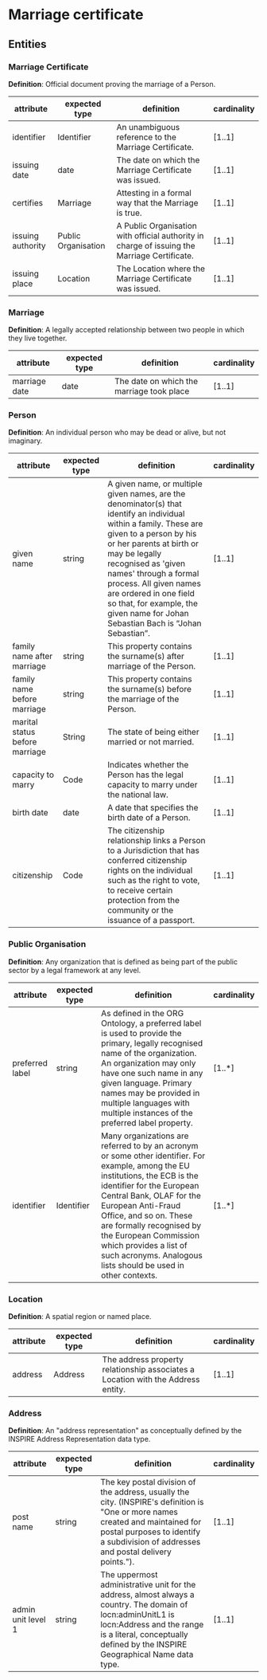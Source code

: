 # Marriage certificate

## Entities

### Marriage Certificate
**Definition**: Official document proving the marriage of a Person. 

|     attribute            |     expected type          |     definition                                                                                        |     cardinality    |
|--------------------------|----------------------------|-------------------------------------------------------------------------------------------------------|--------------------|
|     identifier           |     Identifier             |     An unambiguous reference to the Marriage Certificate.                                             |     [1..1]         |
|     issuing date         |     date                   |     The date on which the Marriage Certificate was issued.                                            |     [1..1]         |
|     certifies            |     Marriage               |     Attesting in a formal way that the Marriage is true.                                              |     [1..1]         |
|     issuing authority    |     Public Organisation    |     A Public Organisation with official authority in charge of issuing the Marriage Certificate.      |     [1..1]         |
|     issuing place        |     Location               |     The Location where the Marriage Certificate was issued.                                           |     [1..1]         |


### Marriage
**Definition**: A legally accepted relationship between two people in which they live together.

|     attribute       |     expected type |     definition                                            |     cardinality    |
|---------------------|-------------------|-----------------------------------------------------------|--------------------|
|     marriage date   |     date          |     The date on which the marriage took place             |     [1..1]         |

### Person
**Definition**: An individual person who may be dead or alive, but not imaginary.

|     attribute                            |     expected type     |     definition                                                                                                                                                                                                                                                                                                                                                                 |     cardinality     |
|------------------------------------------|-----------------------|--------------------------------------------------------------------------------------------------------------------------------------------------------------------------------------------------------------------------------------------------------------------------------------------------------------------------------------------------------------------------------|---------------------|
|     given name                           |     string            |  A given name, or multiple given names, are the denominator(s) that identify an individual within a family. These are given to a person by his or her parents at birth or may be legally recognised as 'given names' through a formal process. All given names are ordered in one field so that, for example, the given name for Johan Sebastian Bach is “Johan Sebastian”.    |     [1..1]          |
|     family name after marriage           |     string            |  This property contains the surname(s) after marriage of the Person.                                                                                                                                                                                                                                                                                                           |     [1..1]          |
|     family name before marriage          |     string            |  This property contains the surname(s) before the marriage of the Person.                                                                                                                                                                                                                                                                                                      |     [1..1]          |
|     marital status before marriage       |     String            |  The state of being either married or not married.                                                                                                                                                                                                                                                                                                                             |     [1..1]          |
|     capacity to marry                    |     Code              |  Indicates whether the Person has the legal capacity to marry under the national law.                                                                                                                                                                                                                                                                                          |     [1..1]          |
|     birth   date                         |     date              |  A date that specifies the birth date of a Person.	                                                                                                                                                                                                                                                                                                                            |     [1..1]          |
|     citizenship                          |     Code              |  The citizenship relationship links a Person to a Jurisdiction that has conferred citizenship rights on the individual such as the right to vote, to receive certain protection from the community or the issuance of a passport.                                                                                                                                              |     [1..1]          |                                                                                                                                                                                                                                                                                                                                                                                 |                |     [1..1]        |


### Public Organisation
**Definition**: Any organization that is defined as being part of the public sector by a legal framework at any level.

|     attribute        |     expected type  |     definition                                                                                                                                                                                                                                                                                                                                                                                |    cardinality     |
|----------------------|--------------------|-----------------------------------------------------------------------------------------------------------------------------------------------------------------------------------------------------------------------------------------------------------------------------------------------------------------------------------------------------------------------------------------------|--------------------|
|     preferred label  |     string         |     As defined in the ORG Ontology, a preferred label is used to provide the primary, legally recognised name of the organization. An organization may only have one such name in any given language. Primary names may be provided in multiple languages with multiple instances of the preferred label property.                                                                            |    [1..*]          |
|     identifier       |     Identifier     |     Many organizations are referred to by an acronym or some other identifier. For example, among the EU institutions, the ECB is the identifier for the European Central Bank, OLAF for the European Anti-Fraud Office, and so on. These are formally recognised by the European Commission which provides a list of such acronyms. Analogous lists should be used in other contexts.        |    [1..*]          |


### Location
**Definition**: A spatial region or named place.

|     attribute   |     expected type  |     definition                                                                          |     cardinality    |
|-----------------|--------------------|-----------------------------------------------------------------------------------------|--------------------|
|     address     |     Address        |     The address property relationship associates a Location with the Address entity.    |     [1..1]         |


### Address
**Definition**: An "address representation" as conceptually defined by the INSPIRE Address Representation data type.

|     attribute      |     expected type |     definition                                                                                                                                                                                                                 |     cardinality    |
|--------------------|-------------------|--------------------------------------------------------------------------------------------------------------------------------------------------------------------------------------------------------------------------------|--------------------|
|     post name      |     string        |     The key postal division of the address, usually the city. (INSPIRE's definition is "One or more names created and maintained for postal purposes to identify a subdivision of addresses and postal delivery points.").     |     [1..1]         |
|     admin unit level 1   |     string        |     The uppermost administrative unit for the address, almost always a country. The domain of locn:adminUnitL1 is locn:Address and the range is a literal, conceptually defined by the INSPIRE Geographical Name data type.    |     [1..1]         |
